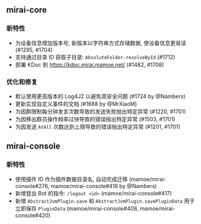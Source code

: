 ## mirai-core

### 新特性

- 为设备信息增加版本号, 新版本以字符串方式存储数据, 使设备信息更易读 (#1295, #1704)
- 支持通过目录 ID 获取子目录: `AbsoluteFolder.resolveById` (#1712)
- 部署 KDoc 到 <https://kdoc.mirai.mamoe.net/> (#1482, #1708)

### 优化和修复

- 默认使用更高版本的 Log4J2 以避免其安全问题 (#1724 by @Nambers)
- 更新实现自定义事件的文档 (#1688 by @MrXiaoM)
- 为因群限制每分钟发言次数导致的发送失败抛出特定异常 (#1220, #1701)
- 为因移出群员操作频率过快导致的错误抛出特定异常 (#1503, #1701)
- 为因发送 `AtAll` 次数达到上限导致的错误抛出特定异常 (#1201, #1701)

## mirai-console

### 新特性

- 使用插件 ID 作为插件数据目录名, 自动完成迁移 (mamoe/mirai-console#276,
  mamoe/mirai-console#418 by @Nambers)
- 新增登出 Bot 的指令: `/logout <id>` (mamoe/mirai-console#417)
- 新增 `AbstractJvmPlugin.save` 和 `AbstractJvmPlugin.savePluginData`
  用于立即保存 `PluginData` (mamoe/mirai-console#408, mamoe/mirai-console#420)